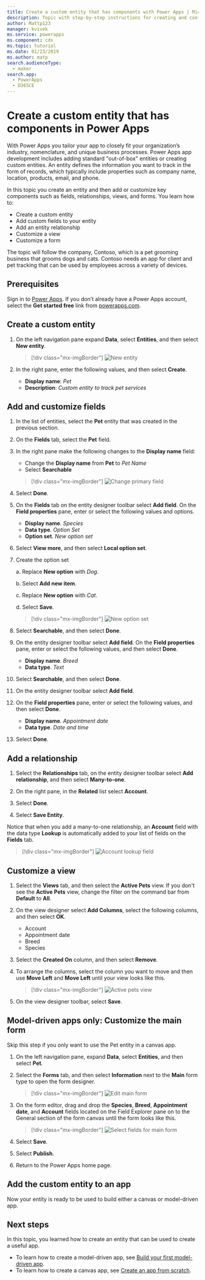 ```yaml
---
title: Create a custom entity that has components with Power Apps | Microsoft Docs
description: Topic with step-by-step instructions for creating and configuring an entity to use with a Power Apps app.
author: Mattp123
manager: kvivek
ms.service: powerapps
ms.component: cds
ms.topic: tutorial
ms.date: 01/23/2019
ms.author: matp
search.audienceType: 
  - maker
search.app: 
  - PowerApps
  - D365CE
---
```


# Create a custom entity that has components in Power Apps

With Power Apps you tailor your app to closely fit your organization’s industry, nomenclature, and unique business processes. Power Apps app development includes adding standard "out-of-box" entities or creating custom entities. An entity defines the information you want to track in the form of records, which typically include properties such as company name, location, products, email, and phone. 

In this topic you create an entity and then add or customize key components such as fields, relationships, views, and forms. You learn how to:

- Create a custom entity
- Add custom fields to your entity
- Add an entity relationship
- Customize a view 
- Customize a form

The topic will follow the company, Contoso, which is a pet grooming business that grooms dogs and cats. Contoso needs an app for client and pet tracking that can be used by employees across a variety of devices.

## Prerequisites

Sign in to [Power Apps](https://make.powerapps.com/?utm_source=padocs&utm_medium=linkinadoc&utm_campaign=referralsfromdoc). If you don’t already have a Power Apps account, select the **Get started free** link from [powerapps.com](https://make.powerapps.com/?utm_source=padocs&utm_medium=linkinadoc&utm_campaign=referralsfromdoc).

## Create a custom entity

1. On the left navigation pane expand **Data**, select **Entities**, and then select **New entity**.

    > [!div class="mx-imgBorder"] 
    > ![New entity](media/create-custom-entity/create-new-entity.png)

2. In the right pane, enter the following values, and then select **Create**.

    - **Display name**: *Pet* 
    - **Description**: *Custom entity to track pet services*

## Add and customize fields
 
1. In the list of entities, select the **Pet** entity that was created in the previous section.

2. On the **Fields** tab, select the **Pet** field.

3. In the right pane make the following changes to the **Display name** field: 

    - Change the **Display name** from **Pet** to *Pet Name*
    -	Select **Searchable**  
  
      > [!div class="mx-imgBorder"] 
      > ![Change primary field](media/create-custom-entity/primary-field.png)

4. Select **Done**.

5. On the **Fields** tab on the entity designer toolbar select **Add field**. On the **Field properties** pane, enter or select the following values and options.
    - **Display name**. *Species*
    - **Data type**. *Option Set*
    - **Option set**. *New option set*
  
6. Select **View more**, and then select **Local option set**.

7. Create the option set

      a. Replace **New option** with *Dog*. 
      
      b. Select **Add new item**. 
        
      c.  Replace **New option** with *Cat*. 
        
      d. Select **Save**. 

    > [!div class="mx-imgBorder"] 
    > ![New option set](media/create-custom-entity/optionset-add-items.png)

6. Select **Searchable**, and then select **Done**.

7. On the entity designer toolbar select **Add field**. On the **Field properties** pane, enter or select the following values, and then select **Done**.
    - **Display name**. *Breed*
    - **Data type**. *Text*

8. Select **Searchable**, and then select **Done**.

8. On the entity designer toolbar select **Add field**. 

9. On the **Field properties** pane, enter or select the following values, and then select **Done**. 
    -	**Display name**. *Appointment date*
    - **Data type**. *Date and time*

10. Select **Done**.

## Add a relationship

1. Select the **Relationships** tab, on the entity designer toolbar select **Add relationship**, and then select **Many-to-one**.

2. On the right pane, in the **Related** list select **Account**.

3. Select **Done**.

4. Select **Save Entity**.

  Notice that when you add a many-to-one relationship, an **Account** field with the data type **Lookup** is automatically added to your list of fields on the **Fields** tab.
  > [!div class="mx-imgBorder"]
  > ![Account lookup field](media/create-custom-entity/account-lookup-field.png)

## Customize a view

1. Select the **Views** tab, and then select the **Active Pets** view. If you don't see the **Active Pets** view, change the filter on the command bar from **Default** to **All**.

2. On the view designer select **Add Columns**, select the following columns, and then select **OK**.

    - Account
    - Appointment date 
    - Breed 
    - Species

3. Select the **Created On** column, and then select **Remove**.

4. To arrange the columns, select the column you want to move and then use **Move Left** and **Move Left** until your view looks like this.
    > [!div class="mx-imgBorder"] 
    > ![Active pets view](media/create-custom-entity/active-pets-view.png)

5. On the view designer toolbar, select **Save**.  

## Model-driven apps only: Customize the main form

Skip this step if you only want to use the Pet entity in a canvas app. 

1. On the left navigation pane, expand **Data**, select **Entities**, and then select **Pet**.

2. Select the **Forms** tab, and then select **Information** next to the **Main** form type to open the form designer.

    > [!div class="mx-imgBorder"] 
    > ![Edit main form](media/create-custom-entity/main-form-edit.png)

3. On the form editor, drag and drop the **Species**, **Breed**, **Appointment date**, and **Account** fields located on the Field Explorer pane on to the General section of the form canvas until the form looks like this.

    > [!div class="mx-imgBorder"] 
    > ![Select fields for main form](media/create-custom-entity/main-form-edit2.png) 

4. Select **Save**.

5. Select **Publish**.

6. Return to the Power Apps home page.

## Add the custom entity to an app

Now your entity is ready to be used to build either a canvas or model-driven app. 

## Next steps

In this topic, you learned how to create an entity that can be used to create a useful app. 
- To learn how to create a model-driven app, see [Build your first model-driven app](../model-driven-apps/build-first-model-driven-app.md).
- To learn how to create a canvas app, see [Create an app from scratch](../canvas-apps/get-started-create-from-blank.md).
